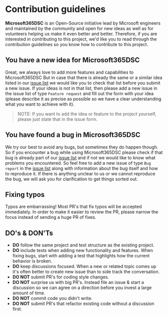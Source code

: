 # Contribution guidelines

**Microsoft365DSC** is an Open-Source initiative lead by Microsoft engineers and maintained by the community and open for new ideas as well as for volunteers helping us make it even better and better. Therefore, if you are interested in contributing to this project, we'd like you to read through the contribution guidelines so you know how to contribute to this project.

## You have a new idea for Microsoft365DSC

Great, we always love to add more features and capabilities to Microsoft365DSC But in case that there is already the same or a similar idea listed in our [issue list](https://github.com/microsoft/Microsoft365DSC/issues) we would like you to check that list before you submit a new issue. If your ideas is not in that list, then please add a new issue in the issue list of type `Feature request` and fill out the form with your idea (please describe it as precise as possible so we have a clear understanding what you want to achieve with it).

> NOTE: If you want to add the idea or feature to the project yourself, please just state that in the issue form.

## You have found a bug in Microsoft365DSC

We try our best to avoid any bugs, but sometimes they do happen though. So if you encounter a bug while using Microsoft365DSC please check if that bug is already part of our [issue list](https://github.com/microsoft/Microsoft365DSC/issues) and if not we would like to know what problems you encountered. So feel free to add a new issue of type `Bug report` in the [issue list](https://github.com/microsoft/Microsoft365DSC/issues) along with information about the bug itself and how to reproduce it. If there is anything unclear to us or we cannot reproduce the bug, we will ask you for clarification to get things sorted out.

## Fixing typos

Typos are embarrassing! Most PR's that fix typos will be accepted immediately. In order to make it easier to review the PR, please narrow the focus instead of sending a huge PR of fixes.

## DO's & DON'Ts

- **DO** follow the same project and test structure as the existing project.
- **DO** include tests when adding new functionality and features. When fixing bugs, start with adding a test that highlights how the current behavior is broken.
- **DO** keep discussions focused. When a new or related topic comes up it's often better to create new issue than to side track the conversation.
- **DO NOT** submit PR's for coding style changes.
- **DO NOT** surprise us with big PR's. Instead file an issue & start a discussion so we can agree on a direction before you invest a large amount of time.
- **DO NOT** commit code you didn't write.
- **DO NOT** submit PR's that refactor existing code without a discussion first.
